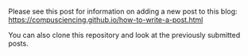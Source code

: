 Please see this post for information on adding a new post to this blog:
https://compusciencing.github.io/how-to-write-a-post.html

You can also clone this repository and look at the previously submitted posts.
